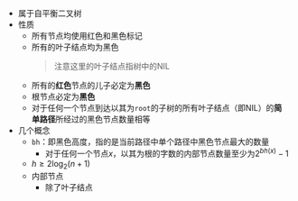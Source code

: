 - 属于自平衡二叉树
- 性质
	- 所有节点均使用红色和黑色标记
	- 所有的叶子结点均为黑色
	  > 注意这里的叶子结点指树中的NIL
	- 所有的**红色**节点的儿子必定为**黑色**
	- 根节点必定为**黑色**
	- 对于任何一个节点到达以其为`root`的子树的所有叶子结点（即NIL）的**简单路径**所经过的黑色节点数量相等
- 几个概念
	- `bh`：即黑色高度，指的是当前路径中单个路径中黑色节点最大的数量
		- 对于任何一个节点$x$，以其为根的字数的内部节点数量至少为$2^{bh(x)} - 1$
	- $h \geq 2\log_2(n + 1)$
	- 内部节点
		- 除了叶子结点